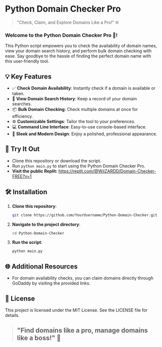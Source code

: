 # Python Domain Checker Pro

> "Check, Claim, and Explore Domains Like a Pro!" 🌐

### Welcome to the Python Domain Checker Pro 🚀!

This Python script empowers you to check the availability of domain names, view your domain search history, and perform bulk domain checking with ease. Say goodbye to the hassle of finding the perfect domain name with this user-friendly tool.

## 💡 Key Features

- ✅ **Check Domain Availability**: Instantly check if a domain is available or taken.
- 📜 **View Domain Search History**: Keep a record of your domain searches.
- 📦 **Bulk Domain Checking**: Check multiple domains at once for efficiency.
- ⚙️ **Customizable Settings**: Tailor the tool to your preferences.
- 💻 **Command Line Interface**: Easy-to-use console-based interface.
- 🌟 **Sleek and Modern Design**: Enjoy a polished, professional appearance.

## 🤖 Try It Out

- Clone this repository or download the script.
- Run `python main.py` to start using the Python Domain Checker Pro.
- **Visit the public Replit:** https://replit.com/@WiiZARDD/Domain-Checker-FREE?v=1

## 🛠️ Installation

1. **Clone this repository**:

    ```bash
    git clone https://github.com/YourUsername/Python-Domain-Checker.git
    
2. **Navigate to the project directory**:

    ```bash
    cd Python-Domain-Checker
    
3. **Run the script**:

    ```bash
    python main.py

## 🌐 Additional Resources
- For domain availability checks, you can claim domains directly through GoDaddy by visiting the provided links.

## 📜 License
This project is licensed under the MIT License. See the LICENSE file for details.

> ## "Find domains like a pro, manage domains like a boss!" 🚀

